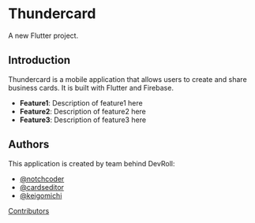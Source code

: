 # Thundercard

A new Flutter project.

## Introduction

Thundercard is a mobile application that allows users to create and share business cards. It is built with Flutter and Firebase.

- **Feature1**: Description of feature1 here
- **Feature2**: Description of feature2 here
- **Feature3**: Description of feature3 here

## Authors

This application is created by team behind DevRoll:

- [@notchcoder](https://github.com/notchcoder)
- [@cardseditor](https://github.com/cardseditor)
- [@keigomichi](https://github.com/keigomichi)

[Contributors](https://github.com/Dev-roll/thundercard/graphs/contributors)
